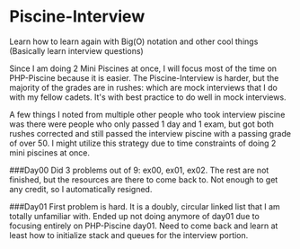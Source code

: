 # Piscine-Interview
Learn how to learn again with Big(O) notation and other cool things (Basically learn interview questions)

Since I am doing 2 Mini Piscines at once, I will focus most of the time on PHP-Piscine because it is easier. The Piscine-Interview is harder, but the majority of the grades are in rushes: which are mock interviews that I do with my fellow cadets. It's with best practice to do well in mock interviews.

A few things I noted from multiple other people who took interview piscine was there were people who only passed 1 day and 1 exam, but got both rushes corrected and still passed the interview piscine with a passing grade of over 50. I might utilize this strategy due to time constraints of doing 2 mini piscines at once.

###Day00
Did 3 problems out of 9: ex00, ex01, ex02. The rest are not finished, but the resources are there to come back to. Not enough to get any credit, so I automatically resigned.

###Day01
First problem is hard. It is a doubly, circular linked list that I am totally unfamiliar with. Ended up not doing anymore of day01 due to focusing entirely on PHP-Piscine day01. Need to come back and learn at least how to initialize stack and queues for the interview portion.
